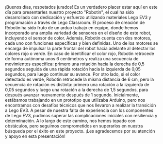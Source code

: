 ¡Buenos días, respetados jurados! Es un verdadero placer estar aquí en este día para presentarles nuestro proyecto "Robotin", el cual ha sido desarrollado con dedicación y esfuerzo utilizando materiales Lego EV3 y programación a través de Lego Classroom.
El proceso de creación de Robotin ha sido fruto de un arduo trabajo en equipo, donde hemos incorporado una amplia variedad de sensores en el diseño de este robot, incluyendo el sensor de color. Además, Robotin cuenta con dos motores, cada uno con funciones específicas y bien definidas.
Uno de los motores se encarga de impulsar la parte frontal del robot hacia adelante al detectar los colores rojo o verde. En caso de identificar el color rojo, Robotin retrocede de forma autónoma unos 6 centímetros y realiza una secuencia de movimientos específica: primero una rotación hacia la derecha de 0,5 segundos seguida de una rápida rotación hacia la izquierda de 0,05 segundos, para luego continuar su avance.
Por otro lado, si el color detectado es verde, Robotin retrocede la misma distancia de 6 cm, pero la secuencia de rotación es distinta: primero una rotación a la izquierda de 0,05 segundos y luego una rotación a la derecha de 1,5 segundos, para después avanzar nuevamente después de 1 segundo.
Inicialmente, estábamos trabajando en un prototipo que utilizaba Arduino, pero nos encontramos con desafíos técnicos que nos llevaron a realizar la transición a Lego EV3. A pesar de nuestra falta de experiencia con los componentes de Lego EV3, pudimos superar las complicaciones iniciales con resiliencia y determinación.
A lo largo de este camino, nos hemos topado con obstáculos, pero seguimos comprometidos en superarlos en nuestra búsqueda por el éxito en este proyecto. ¡Les agradecemos por su atención y apoyo en esta presentación!